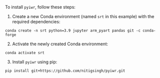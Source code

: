 To install `pyiwr`, follow these steps:

1. Create a new Conda environment (named `srt` in this example) with the required dependencies:

```shell
conda create -n srt python=3.9 jupyter arm_pyart pandas git -c conda-forge
```

2. Activate the newly created Conda environment:

```shell
conda activate srt
```

3. Install `pyiwr` using pip:

```shell
pip install git+https://github.com/nitigsingh/pyiwr.git
```


